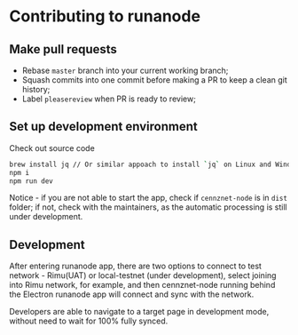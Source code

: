 # Contributing to runanode

## Make pull requests

- Rebase `master` branch into your current working branch;
- Squash commits into one commit before making a PR to keep a clean git history;
- Label `pleasereview` when PR is ready to review;

## Set up development environment

Check out source code

```bash
brew install jq // Or similar appoach to install `jq` on Linux and Windows
npm i
npm run dev
```

Notice - if you are not able to start the app, check if `cennznet-node` is in `dist` folder; if not, check with the maintainers, as the automatic processing is still under development.

## Development

After entering runanode app, there are two options to connect to test network - Rimu(UAT) or local-testnet (under development), select joining into Rimu network, for example, and then cennznet-node running behind the Electron runanode app will connect and sync with the network.

Developers are able to navigate to a target page in development mode, without need to wait for 100% fully synced.
